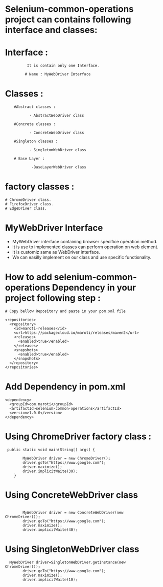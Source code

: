 # Selenium-common-operations project can contains following interface and classes:

# Interface :
              It is contain only one Interface.
              
             # Name : MyWebDriver Interface

# Classes :
        #Abstract classes :
        
               - AbstractWebDriver class
        
        #Concrete classes :
               
               - ConcreteWebDriver class
        
        #Singleton classes :
        
               - SingletonWebDriver class

        # Base Layer :

                -BaseLayerWebDriver class

# factory classes :
    # ChromeDriver class.
    # FirefoxDriver class.
    # EdgeDriver class.

    
# MyWebDriver Interface

- MyWebDriver interface containing browser specifice operation method.
- It is use to implemented classes can perform operation on web element.
- It is customiz same as WebDriver interface.
- We can easilly implement on our class and use specific functionality.

# How to add selenium-common-operations Dependency in your project following step :

    # Copy bellow Repository and paste in your pom.xml file
    
```
<repositories>
  <repository>
    <id>maroti-releases</id>
    <url>https://packagecloud.io/maroti/releases/maven2</url>
    <releases>
      <enabled>true</enabled>
    </releases>
    <snapshots>
      <enabled>true</enabled>
    </snapshots>
  </repository>
</repositories>
```

# Add Dependency in pom.xml
```
<dependency>
  <groupId>com.maroti</groupId>
  <artifactId>selenium-common-operations</artifactId>
  <version>1.0.0</version>
</dependency>
```
# Using ChromeDriver factory class :

```
 public static void main(String[] args) {

        MyWebDriver driver = new ChromeDriver();
        driver.goTo("https://www.google.com");
        driver.maximize();
        driver.implicitWaite(30);
    }
```
# Using ConcreteWebDriver class
```

        MyWebDriver driver = new ConcreteWebDriver(new ChromeDriver());
        driver.goTo("https://www.google.com");
        driver.maximize();
        driver.implicitWaite(40);
```
# Using SingletonWebDriver class

```
  MyWebDriver driver=SingletonWebDriver.getInstance(new ChromeDriver());
        driver.goTo("https://www.google.com");
        driver.maximize();
        driver.implicitWaite(10);
```
